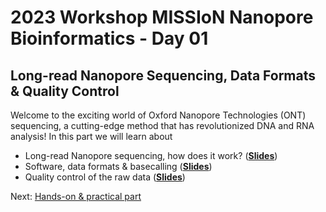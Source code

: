 # 2023 Workshop MISSIoN Nanopore Bioinformatics - Day 01

## Long-read Nanopore Sequencing, Data Formats & Quality Control

Welcome to the exciting world of Oxford Nanopore Technologies (ONT) sequencing, a cutting-edge method that has revolutionized DNA and RNA analysis! In this part we will learn about

* Long-read Nanopore sequencing, how does it work? (__[Slides](https://docs.google.com/presentation/d/1GbchOmLUFu6JB2VHJ3kBmFjLPRhonFybkXhOJiljpj0/edit?usp=sharing)__)
* Software, data formats & basecalling (__[Slides]()__)
* Quality control of the raw data (__[Slides]()__)

Next: [Hands-on & practical part](hands-on.md)
